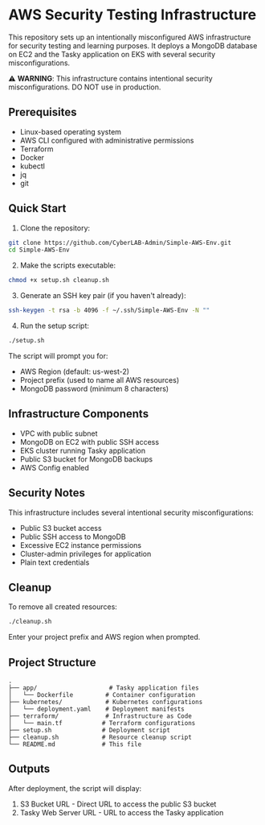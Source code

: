 # AWS Security Testing Infrastructure

This repository sets up an intentionally misconfigured AWS infrastructure for security testing and learning purposes. It deploys a MongoDB database on EC2 and the Tasky application on EKS with several security misconfigurations.

⚠️ **WARNING**: This infrastructure contains intentional security misconfigurations. DO NOT use in production.

## Prerequisites

- Linux-based operating system
- AWS CLI configured with administrative permissions
- Terraform
- Docker
- kubectl
- jq
- git

## Quick Start

1. Clone the repository:
```bash
git clone https://github.com/CyberLAB-Admin/Simple-AWS-Env.git
cd Simple-AWS-Env
```

2. Make the scripts executable:
```bash
chmod +x setup.sh cleanup.sh
```

3. Generate an SSH key pair (if you haven't already):
```bash
ssh-keygen -t rsa -b 4096 -f ~/.ssh/Simple-AWS-Env -N ""
```

4. Run the setup script:
```bash
./setup.sh
```

The script will prompt you for:
- AWS Region (default: us-west-2)
- Project prefix (used to name all AWS resources)
- MongoDB password (minimum 8 characters)

## Infrastructure Components

- VPC with public subnet
- MongoDB on EC2 with public SSH access
- EKS cluster running Tasky application
- Public S3 bucket for MongoDB backups
- AWS Config enabled

## Security Notes

This infrastructure includes several intentional security misconfigurations:
- Public S3 bucket access
- Public SSH access to MongoDB
- Excessive EC2 instance permissions
- Cluster-admin privileges for application
- Plain text credentials

## Cleanup

To remove all created resources:
```bash
./cleanup.sh
```

Enter your project prefix and AWS region when prompted.

## Project Structure
```
.
├── app/                    # Tasky application files
│   └── Dockerfile         # Container configuration
├── kubernetes/            # Kubernetes configurations
│   └── deployment.yaml    # Deployment manifests
├── terraform/             # Infrastructure as Code
│   └── main.tf           # Terraform configurations
├── setup.sh              # Deployment script
├── cleanup.sh            # Resource cleanup script
└── README.md             # This file
```

## Outputs

After deployment, the script will display:
1. S3 Bucket URL - Direct URL to access the public S3 bucket
2. Tasky Web Server URL - URL to access the Tasky application
